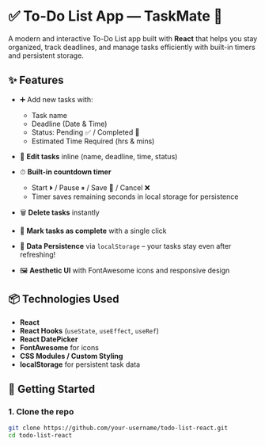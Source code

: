 # ✅ To-Do List App — TaskMate 📝

A modern and interactive To-Do List app built with **React** that helps you stay organized, track deadlines, and manage tasks efficiently with built-in timers and persistent storage.

 

## ✨ Features

- ➕ Add new tasks with:
  - Task name
  - Deadline (Date & Time)
  - Status: Pending ✅ / Completed 🎉
  - Estimated Time Required (hrs & mins)

- 🔁 **Edit tasks** inline (name, deadline, time, status)

- ⏱ **Built-in countdown timer**
  - Start ⏵ / Pause ⏸ / Save 💾 / Cancel ❌
  - Timer saves remaining seconds in local storage for persistence

- 🗑️ **Delete tasks** instantly

- 📌 **Mark tasks as complete** with a single click

- 💾 **Data Persistence** via `localStorage` – your tasks stay even after refreshing!

- 🖼️ **Aesthetic UI** with FontAwesome icons and responsive design



 
## 📦 Technologies Used

- **React**
- **React Hooks** (`useState`, `useEffect`, `useRef`)
- **React DatePicker**
- **FontAwesome** for icons
- **CSS Modules / Custom Styling**
- **localStorage** for persistent task data
 
 
## 🚀 Getting Started

### 1. Clone the repo

```bash
git clone https://github.com/your-username/todo-list-react.git
cd todo-list-react

